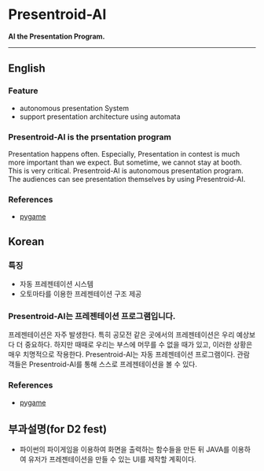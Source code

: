 # Presentroid-AI
**AI the Presentation Program.**
***
## English
### Feature
 * autonomous presentation System
 * support presentation architecture using automata

### Presentroid-AI is the prsentation program
Presentation happens often. Especially, Presentation in contest is much more important than we expect. But sometime, we cannot stay at booth. This is very critical. Presentroid-AI is autonomous presentation program. The audiences can see presentation themselves by using Presentroid-AI.

### References
 * [pygame](http://www.pygame.org/hifi.html "pygame")

## Korean
### 특징
 * 자동 프레젠테이션 시스템
 * 오토마타를 이용한 프레젠테이션 구조 제공

### Presentroid-AI는 프레젠테이션 프로그램입니다.
프레젠테이션은 자주 발생한다. 특히 공모전 같은 곳에서의 프레젠테이션은 우리 예상보다 더 중요하다. 하지만 때때로 우리는 부스에 머무를 수 없을 때가 있고, 이러한 상황은 매우 치명적으로 작용한다. Presentroid-AI는 자동 프레젠테이션 프로그램이다. 관람객들은 Presentroid-AI를 통해 스스로 프레젠테이션을 볼 수 있다.

### References
 * [pygame](http://www.pygame.org/hifi.html "pygame")


## 부과설명(for D2 fest)
 * 파이썬의 파이게임을 이용하여 화면을 출력하는 함수들을 만든 뒤 JAVA를 이용하여 유저가 프레젠테이션을 만들 수 있는 UI를 제작할 계획이다.
